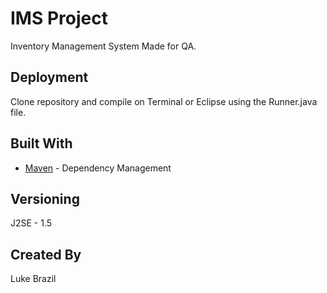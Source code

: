 
# IMS Project

Inventory Management System Made for QA.


## Deployment

Clone repository and compile on Terminal or Eclipse using the Runner.java file.

## Built With

* [Maven](https://maven.apache.org/) - Dependency Management

## Versioning

J2SE - 1.5

## Created By

Luke Brazil

